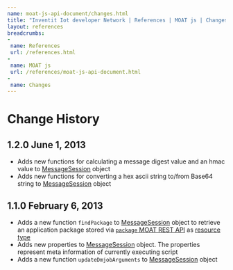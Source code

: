 ```yaml
---
name: moat-js-api-document/changes.html
title: "Inventit Iot developer Network | References | MOAT js | Changes"
layout: references
breadcrumbs:
-
 name: References
 url: /references.html
-
 name: MOAT js
 url: /references/moat-js-api-document.html
-
 name: Changes
---
```

# Change History

## 1.2.0 June 1, 2013

 * Adds new functions for calculating a message digest value and an hmac value to <a href="moat-js-api-document.html#ClassesMessageSession">MessageSession</a> object
 * Adds new functions for converting a hex ascii string to/from Base64 string to <a href="moat-js-api-document.html#ClassesMessageSession">MessageSession</a> object</p>

## 1.1.0 February 6, 2013

 * Adds a new function <code>findPackage</code> to <a href="/references/moat-js-api-document.html#ClassesMessageSession">MessageSession</a> object to retrieve an application package stored via <a href="/references/moat-rest-api-document.html#package"><code>package</code> MOAT REST API</a> as&nbsp;<a href="/references/moat-js-api-document.html#ClassesModelStub">resource type</a>
 * Adds new properties to <a href="/references/moat-js-api-document.html#ClassesMessageSession">MessageSession</a> object. The properties represent meta information of currently executing script
 * Adds a new function <code>updateDmjobArguments</code> to <a href="/references/moat-js-api-document.html#ClassesMessageSession">MessageSession</a> object